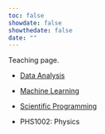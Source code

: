 ```yaml
---
toc: false
showdate: false
showthedate: false
date: ""
---
```



Teaching page.


- [Data Analysis](data-analysis/)

- [Machine Learning](machine-learning/)

- [Scientific Programming](scientific-programming/)

- PHS1002: Physics


